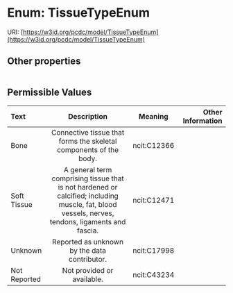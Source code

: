 
# Enum: TissueTypeEnum




URI: [https://w3id.org/pcdc/model/TissueTypeEnum](https://w3id.org/pcdc/model/TissueTypeEnum)


## Other properties

|  |  |  |
| --- | --- | --- |

## Permissible Values

| Text | Description | Meaning | Other Information |
| :--- | :---: | :---: | ---: |
| Bone | Connective tissue that forms the skeletal components of the body. | ncit:C12366 |  |
| Soft Tissue | A general term comprising tissue that is not hardened or calcified; including muscle, fat, blood vessels, nerves, tendons, ligaments and fascia. | ncit:C12471 |  |
| Unknown | Reported as unknown by the data contributor. | ncit:C17998 |  |
| Not Reported | Not provided or available. | ncit:C43234 |  |

